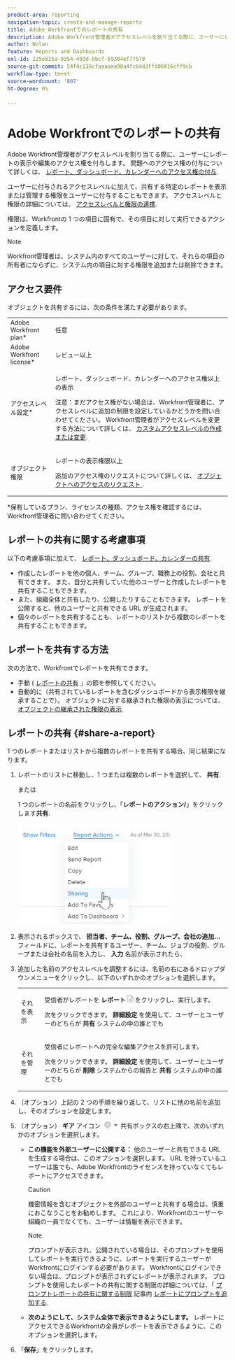 ```yaml
---
product-area: reporting
navigation-topic: create-and-manage-reports
title: Adobe Workfrontでのレポートの共有
description: Adobe Workfront管理者がアクセスレベルを割り当てる際に、ユーザーにレポートの表示や編集のアクセス権を付与します。 問題に対するアクセス権の付与の詳細については、「レポート、ダッシュボード、およびカレンダーへのアクセス権の付与」を参照してください。
author: Nolan
feature: Reports and Dashboards
exl-id: 225e815a-0354-493d-bbcf-59304ef77570
source-git-commit: 54f4c136cfaaaaaa90a4fc64d3ffd06816cff9cb
workflow-type: tm+mt
source-wordcount: '807'
ht-degree: 0%

---
```


# Adobe Workfrontでのレポートの共有

Adobe Workfront管理者がアクセスレベルを割り当てる際に、ユーザーにレポートの表示や編集のアクセス権を付与します。 問題へのアクセス権の付与について詳しくは、 [レポート、ダッシュボード、カレンダーへのアクセス権の付与](../../../administration-and-setup/add-users/configure-and-grant-access/grant-access-reports-dashboards-calendars.md).

ユーザーに付与されるアクセスレベルに加えて、共有する特定のレポートを表示または管理する権限をユーザーに付与することもできます。 アクセスレベルと権限の詳細については、 [アクセスレベルと権限の連携](../../../administration-and-setup/add-users/access-levels-and-object-permissions/how-access-levels-permissions-work-together.md).

権限は、Workfrontの 1 つの項目に固有で、その項目に対して実行できるアクションを定義します。

>[!NOTE]
>
>Workfront管理者は、システム内のすべてのユーザーに対して、それらの項目の所有者にならずに、システム内の項目に対する権限を追加または削除できます。

## アクセス要件

オブジェクトを共有するには、次の条件を満たす必要があります。

<table style="table-layout:auto"> 
 <col> 
 <col> 
 <tbody> 
  <tr> 
   <td role="rowheader">Adobe Workfront plan*</td> 
   <td> <p>任意 </p> </td> 
  </tr> 
  <tr> 
   <td role="rowheader">Adobe Workfront license*</td> 
   <td> <p>レビュー以上</p> </td> 
  </tr> 
  <tr> 
   <td role="rowheader">アクセスレベル設定*</td> 
   <td> <p>レポート、ダッシュボード、カレンダーへのアクセス権以上の表示</p> <p>注意：まだアクセス権がない場合は、Workfront管理者に、アクセスレベルに追加の制限を設定しているかどうかを問い合わせてください。 Workfront管理者がアクセスレベルを変更する方法について詳しくは、 <a href="../../../administration-and-setup/add-users/configure-and-grant-access/create-modify-access-levels.md" class="MCXref xref">カスタムアクセスレベルの作成または変更</a>.</p> </td> 
  </tr> 
  <tr> 
   <td role="rowheader">オブジェクト権限</td> 
   <td> <p>レポートの表示権限以上</p> <p>追加のアクセス権のリクエストについて詳しくは、 <a href="../../../workfront-basics/grant-and-request-access-to-objects/request-access.md" class="MCXref xref">オブジェクトへのアクセスのリクエスト </a>.</p> </td> 
  </tr> 
 </tbody> 
</table>

&#42;保有しているプラン、ライセンスの種類、アクセス権を確認するには、Workfront管理者に問い合わせてください。

## レポートの共有に関する考慮事項

以下の考慮事項に加えて、 [レポート、ダッシュボード、カレンダーの共有](../../../workfront-basics/grant-and-request-access-to-objects/permissions-reports-dashboards-calendars.md).

* 作成したレポートを他の個人、チーム、グループ、職務上の役割、会社と共有できます。 また、自分と共有していた他のユーザーと作成したレポートを共有することもできます。
* また、組織全体と共有したり、公開したりすることもできます。 レポートを公開すると、他のユーザーと共有できる URL が生成されます。
* 個々のレポートを共有することも、レポートのリストから複数のレポートを共有することもできます。

## レポートを共有する方法

次の方法で、Workfrontでレポートを共有できます。

* 手動 ( [レポートの共有](#share-a-report) 」の節を参照してください。
* 自動的に（共有されているレポートを含むダッシュボードから表示権限を継承することで）。 オブジェクトに対する継承された権限の表示については、 [オブジェクトの継承された権限の表示](../../../workfront-basics/grant-and-request-access-to-objects/view-inherited-permissions-on-objects.md).

## レポートの共有 {#share-a-report}

1 つのレポートまたはリストから複数のレポートを共有する場合、同じ結果になります。

1. レポートのリストに移動し、1 つまたは複数のレポートを選択して、 **共有**.

   または

   1 つのレポートの名前をクリックし、「**レポートのアクション/**」をクリックします&#x200B;**共有**.

   ![](assets/qs-report-actions-sharing.png)

1. 表示されるボックスで、 **担当者、チーム、役割、グループ、会社の追加…** フィールドに、レポートを共有するユーザー、チーム、ジョブの役割、グループまたは会社の名前を入力し、 **入力** 名前が表示されたら、

1. 追加した名前のアクセスレベルを調整するには、名前の右にあるドロップダウンメニューをクリックし、以下のいずれかのオプションを選択します。

   <table style="table-layout:auto"> 
    <col> 
    <col> 
    <tbody> 
     <tr> 
      <td role="rowheader">それを表示</td> 
      <td> <p>受信者がレポートを <strong>レポート</strong> <img src="assets/reports-in-main-menu.png"> をクリックし、実行します。</p> <p>次をクリックできます。 <strong>詳細設定</strong> を使用して、ユーザーとユーザーのどちらが <strong>共有</strong> システムの中の誰とでも</p> </td> 
     </tr> 
     <tr> 
      <td role="rowheader">それを管理</td> 
      <td> <p>受信者にレポートへの完全な編集アクセスを許可します。</p> <p>次をクリックできます。 <strong>詳細設定</strong> を使用して、ユーザーとユーザーのどちらが <strong>削除</strong> システムからの報告と <strong>共有</strong> システムの中の誰とでも</p> </td> 
     </tr> 
    </tbody> 
   </table>

1. （オプション）上記の 2 つの手順を繰り返して、リストに他の名前を追加し、そのオプションを設定します。
1. （オプション） **ギア** アイコン ![](assets/gear-icon-settings-with-dn-arrow.jpg) 共有ボックスの右上隅で、次のいずれかのオプションを選択します。

   * **この機能を外部ユーザーに公開する：** 他のユーザーと共有できる URL を生成する場合は、このオプションを選択します。 URL を持っているユーザーは誰でも、Adobe Workfrontのライセンスを持っていなくてもレポートにアクセスできます。

      >[!CAUTION]
      >
      >機密情報を含むオブジェクトを外部のユーザーと共有する場合は、慎重におこなうことをお勧めします。 これにより、Workfrontのユーザーや組織の一員でなくても、ユーザーは情報を表示できます。

      >[!NOTE]
      >
      >プロンプトが表示され、公開されている場合は、そのプロンプトを使用してレポートを実行できるように、レポートを実行するユーザーがWorkfrontにログインする必要があります。 Workfrontにログインできない場合は、プロンプトが表示されずにレポートが表示されます。 プロンプトを使用したレポートの共有に関する制限の詳細については、「 [プロンプトレポートの共有に関する制限](../../../reports-and-dashboards/reports/creating-and-managing-reports/add-prompt-report.md#limitations-of-running-public-prompted-reports) 記事内 [レポートにプロンプトを追加する](../../../reports-and-dashboards/reports/creating-and-managing-reports/add-prompt-report.md).

   * **次のようにして、システム全体で表示できるようにします。** レポートにアクセスできるWorkfrontの全員がレポートを表示できるように、このオプションを選択します。

1. 「**保存**」をクリックします。
